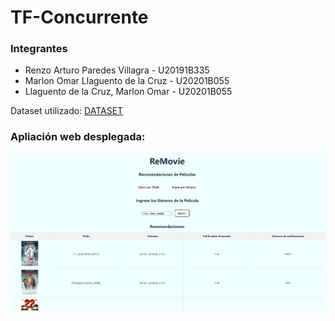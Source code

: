 # TF-Concurrente
### Integrantes
- Renzo Arturo Paredes Villagra - U20191B335 
- Marlon Omar Llaguento de la Cruz - U20201B055
- Llaguento de la Cruz, Marlon Omar - U20201B055

Dataset utilizado: [DATASET](https://grouplens.org/datasets/movielens/10m/)

### Apliación web desplegada:
![app](Web.PNG)
